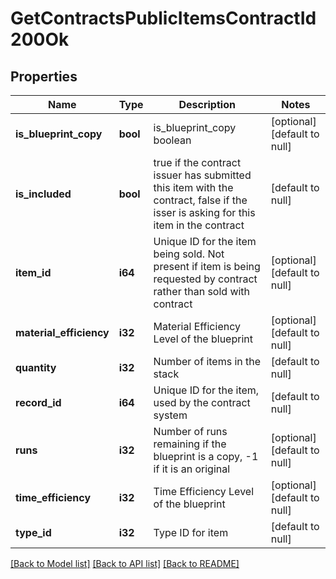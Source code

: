 # GetContractsPublicItemsContractId200Ok

## Properties
Name | Type | Description | Notes
------------ | ------------- | ------------- | -------------
**is_blueprint_copy** | **bool** | is_blueprint_copy boolean | [optional] [default to null]
**is_included** | **bool** | true if the contract issuer has submitted this item with the contract, false if the isser is asking for this item in the contract | [default to null]
**item_id** | **i64** | Unique ID for the item being sold. Not present if item is being requested by contract rather than sold with contract | [optional] [default to null]
**material_efficiency** | **i32** | Material Efficiency Level of the blueprint | [optional] [default to null]
**quantity** | **i32** | Number of items in the stack | [default to null]
**record_id** | **i64** | Unique ID for the item, used by the contract system | [default to null]
**runs** | **i32** | Number of runs remaining if the blueprint is a copy, -1 if it is an original | [optional] [default to null]
**time_efficiency** | **i32** | Time Efficiency Level of the blueprint | [optional] [default to null]
**type_id** | **i32** | Type ID for item | [default to null]

[[Back to Model list]](../README.md#documentation-for-models) [[Back to API list]](../README.md#documentation-for-api-endpoints) [[Back to README]](../README.md)


